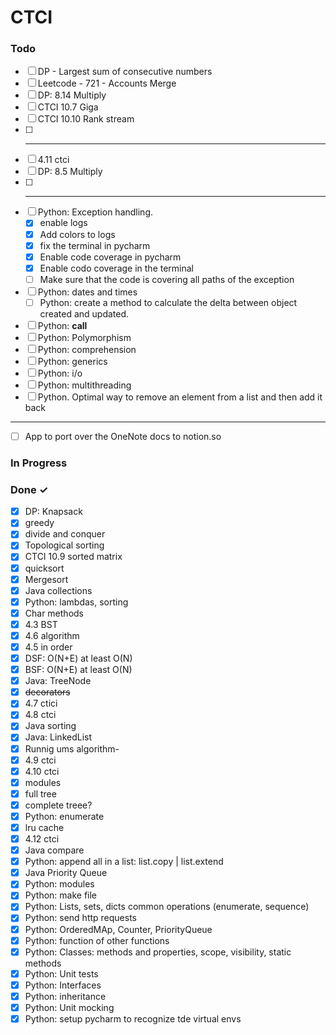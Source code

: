 # CTCI
### Todo
- [ ] DP - Largest sum of consecutive numbers  
- [ ] Leetcode - 721 - Accounts Merge  
- [ ] DP: 8.14 Multiply  
- [ ] CTCI 10.7 Giga  
- [ ] CTCI 10.10 Rank stream
- [ ] --------------------------------  
- [ ] 4.11 ctci  
- [ ] DP: 8.5 Multiply  
- [ ] ***************************************************  
- [ ] Python: Exception handling.
    - [X] enable logs
    - [X] Add colors to logs
    - [X] fix the terminal in pycharm
    - [X] Enable code coverage in pycharm
    - [X] Enable codo coverage in the terminal
    - [ ] Make sure that the code is covering all paths of the exception
- [ ] Python: dates and times
    - [ ] Python: create a method to calculate the delta between object created and updated.
- [ ] Python: __call__
- [ ] Python: Polymorphism  
- [ ] Python: comprehension
- [ ] Python: generics  
- [ ] Python: i/o  
- [ ] Python: multithreading  
- [ ] Python. Optimal way to remove an element from a list and then add it back
--------------------------------
- [ ] App to port over the OneNote docs to notion.so 

### In Progress


### Done ✓

- [x] DP: Knapsack  
- [x] greedy  
- [x] divide and conquer  
- [x] Topological sorting  
- [x] CTCI 10.9 sorted matrix  
- [x] quicksort  
- [x] Mergesort  
- [x] Java collections  
- [x] Python: lambdas, sorting  
- [x] Char methods  
- [x] 4.3 BST  
- [x] 4.6 algorithm  
- [x] 4.5 in order  
- [x] DSF: O(N+E) at least O(N)  
- [x] BSF: O(N+E) at least O(N)  
- [x] Java: TreeNode  
- [x] ~~decorators~~  
- [x] 4.7 ctici  
- [x] 4.8 ctci  
- [x] Java sorting  
- [x] Java: LinkedList  
- [x] Runnig ums algorithm-  
- [x] 4.9 ctci  
- [x] 4.10 ctci  
- [x] modules  
- [x] full tree  
- [x] complete treee?  
- [x] Python: enumerate  
- [x] lru cache  
- [x] 4.12 ctci  
- [x] Java compare  
- [x] Python: append all in a list: list.copy | list.extend  
- [x] Java Priority Queue  
- [X] Python: modules
- [X] Python: make file
- [X] Python: Lists, sets, dicts common operations (enumerate, sequence)
- [X] Python: send http requests
- [X] Python: OrderedMAp, Counter, PriorityQueue
- [X] Python: function of other functions
- [X] Python: Classes: methods and properties, scope, visibility, static methods
- [X] Python: Unit tests
- [X] Python: Interfaces
- [X] Python: inheritance
- [X] Python: Unit mocking
- [X] Python: setup pycharm to recognize tde virtual envs